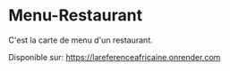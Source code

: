 # Menu-Restaurant
C'est la carte de menu d'un restaurant.

Disponible sur: https://lareferenceafricaine.onrender.com
